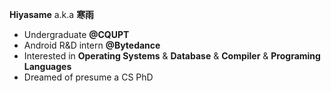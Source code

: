 **Hiyasame** a.k.a **寒雨**

- Undergraduate **@CQUPT**
- Android R&D intern **@Bytedance**
- Interested in **Operating Systems** & **Database** & **Compiler** & **Programing Languages**
- Dreamed of presume a CS PhD
